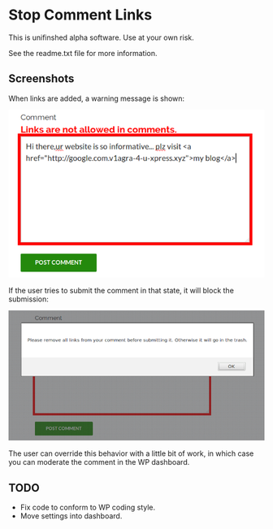 # Stop Comment Links

This is unifinshed alpha software. Use at your own risk.

See the readme.txt file for more information.

## Screenshots

When links are added, a warning message is shown:

![Screenshot 1](./screenshots/screenshot-1.png)

If the user tries to submit the comment in that state, it will block the submission:

![Screenshot 2](./screenshots/screenshot-2.png)

The user can override this behavior with a little bit of work, in which case you can moderate the comment in the WP dashboard.

## TODO

* Fix code to conform to WP coding style.
* Move settings into dashboard.
